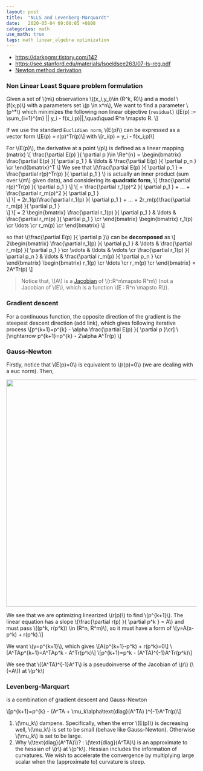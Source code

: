 ```yaml
---
layout: post
title:  "NLLS and Levenberg-Marquardt"
date:   2020-05-04 09:00:05 +0800
categories: math
use_math: true
tags: math linear_algebra optimization
---
```


* <a href="https://darkpgmr.tistory.com/142" target="_blank">https://darkpgmr.tistory.com/142</a>
* <a href="https://see.stanford.edu/materials/lsoeldsee263/07-ls-reg.pdf" target="_blank">https://see.stanford.edu/materials/lsoeldsee263/07-ls-reg.pdf</a>
* <a href="https://en.wikipedia.org/wiki/Newton%27s_method_in_optimization" target="_blank">Newton method derivation</a>

### Non Linear Least Square problem formulation

Given a set of \\(m\\) observations \\((x\_i,y\_i)\in (R^k, R)\\) and a model \\(f(x;p)\\) with a parameters set \\(p \in x^n\\), We want to find a parameter \\(p^*\\) which minimizes the following non linear objective (`residual`)
\\[E(p) := \sum\_\{i=1\}^\{m\} \|\| y\_i - f(x\_i;p)\|\|,\quad\quad R^n \mapsto R. \\]

If we use the standard `Euclidian norm`, \\(E(p)\\) can be expressed as a vector form
\\[E(p) = r(p)^Tr(p)\\]
with 
\\[r\_i(p) = y\_i - f(x\_i;p)\\]

For \\(E(p)\\), the derivative at a point \\(p\\) is defined as a linear mapping (matrix)
\\[
\frac\{\partial E(p) \}\{ \partial p \}\in \Re^\{n\} = 
\begin{bmatrix}
\frac\{\partial E(p) \}\{ \partial p\_1 \}  &   \ldots   &  \frac\{\partial E(p) \}\{ \partial p\_n \} \cr
\end{bmatrix}^T
\\]
We see that \\(\frac\{\partial E(p) \}\{ \partial p\_1 \} = \frac\{\partial r(p)^Tr(p) \}\{ \partial p\_1 \} \\) is actually an inner product (sum over \\(m\\) given data), and considering its __quadratic form__, 
\\[
\frac\{\partial r(p)^Tr(p) \}\{ \partial p\_1 \}
\\]
\\[
= \frac\{\partial r\_1(p)^2 \}\{ \partial p\_1 \} + ... + \frac\{\partial r\_m(p)^2 \}\{ \partial p\_1 \}  
\\]
\\[
= 2r\_1(p)\frac\{\partial r\_1(p) \}\{ \partial p\_1 \} + ... + 2r\_m(p)\frac\{\partial r\_m(p) \}\{ \partial p\_1 \}  
\\]
\\[
= 2 \begin{bmatrix}
\frac\{\partial r\_1(p) \}\{ \partial p\_1 \}  &   \ldots   &  \frac\{\partial r\_m(p) \}\{ \partial p\_1 \} \cr
\end{bmatrix}
\begin{bmatrix}
r\_1(p)   \cr
\ldots  \cr
r\_m(p)  \cr
\end{bmatrix}
\\]

so that \\(\frac\{\partial E(p) \}\{ \partial p \}\\) can be __decomposed__ as
\\[ 2\begin{bmatrix}
\frac\{\partial r\_1(p) \}\{ \partial p\_1 \}  &   \ldots   &  \frac\{\partial r\_m(p) \}\{ \partial p\_1 \} \cr
\vdots  &   \ldots   &  \vdots \cr
\frac\{\partial r\_1(p) \}\{ \partial p\_n \}  &   \ldots   &  \frac\{\partial r\_m(p) \}\{ \partial p\_n \} \cr
\end{bmatrix}
\begin{bmatrix}
r\_1(p)   \cr
\ldots  \cr
r\_m(p)  \cr
\end{bmatrix}
= 2A^Tr(p)
\\] 

> Notice that, \\(A\\) is a <a href="{{site.url}}/linear_algebra/2018/05/13/psd-mat-and-hessian.html" target="_blank">Jacobian</a> of \\(r:R^n\mapsto R^m\\) (not a Jacobian of \\(E\\), which is a function \\(E : R^n \mapsto R\\)).

### Gradient descent
For a continuous function, the opposite direction of the gradient is the steepest descent direction (add link), which gives following iterative process
\\[p^\{k+1\}=p^\{k\} - \alpha \frac\{\partial E(p) \}\{ \partial p \}\cr]
\\[\rightarrow p^\{k+1\}=p^\{k\} - 2\alpha A^Tr(p) \\]


### Gauss-Newton

Firstly, notice that \\(E(p)=0\\) is equivalent to \\(r(p)=0\\) (we are dealing with a euc norm). Then,

<img src="{{site.url}}/images/math/newton.jpg" width="600">

We see that we are optimizing linearized \\(r(p)\\) to find \\(p^\{k+1\}\\). The linear equation has a slope \\(\frac\{\partial r(p) \}\{ \partial p^k \} = A\\)  and must pass \\((p^k, r(p^k)) \in (R^n, R^m)\\), so it must have a form of
\\[y=A(x-p^k) + r(p^k).\\]

We want \\(y=p^\{k+1\}\\), which gives
\\[A(p^\{k+1\}-p^k) + r(p^k)=0\\]
\\[A^TAp^\{k+1\}=A^TAp^k - A^Tr(p^k)\\]
\\[p^\{k+1\}=p^k - (A^TA)^\{-1\}A^Tr(p^k)\\]

We see that \\((A^TA)^\{-1\}A^T\\) is a pseudoinverse of the Jacobian of \\(r\\) (\\(=A\\)) at \\(p^k\\)

### Levenberg-Marquart
is a combination of gradient descent and Gauss-Newton

\\[p^\{k+1\}=p^\{k\} - (A^TA + \mu\_k\alpha\text\{diag\}(A^TA) )^\{-1\}A^Tr(p)\\]

1. \\(\mu\_k\\) dampens. Specifically, when the error \\(E(p)\\) is decreasing well, \\(\mu\_k\\) is set to be small (behave like Gauss-Newton). Otherwise \\(\mu\_k\\) is set to be large.
2. Why \\(\text\{diag\}(A^TA)\\)? : \\(\text\{diag\}(A^TA)\\) is an approximate to the hessian of \\(r\\) at \\(p^k\\). Hessian includes the information of curvatures. We wish to accelerate the convergence by multiplying large scalar when the (approximate to) curvature is steep.